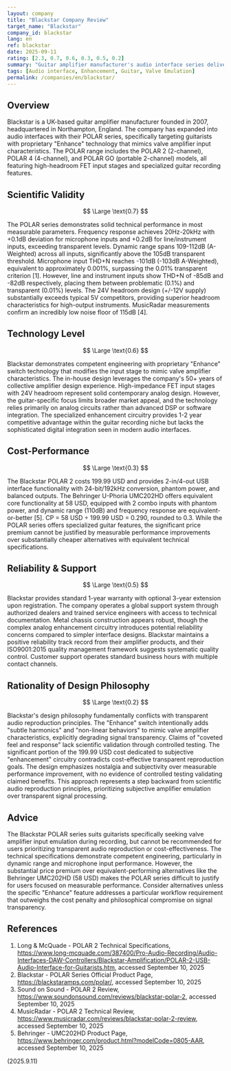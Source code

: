 ```yaml
---
layout: company
title: "Blackstar Company Review"
target_name: "Blackstar"
company_id: blackstar
lang: en
ref: blackstar
date: 2025-09-11
rating: [2.3, 0.7, 0.6, 0.3, 0.5, 0.2]
summary: "Guitar amplifier manufacturer's audio interface series delivers solid technical performance but employs design philosophy contrary to transparent audio reproduction"
tags: [Audio interface, Enhancement, Guitar, Valve Emulation]
permalink: /companies/en/blackstar/
---
```

## Overview

Blackstar is a UK-based guitar amplifier manufacturer founded in 2007, headquartered in Northampton, England. The company has expanded into audio interfaces with their POLAR series, specifically targeting guitarists with proprietary "Enhance" technology that mimics valve amplifier input characteristics. The POLAR range includes the POLAR 2 (2-channel), POLAR 4 (4-channel), and POLAR GO (portable 2-channel) models, all featuring high-headroom FET input stages and specialized guitar recording features.

## Scientific Validity

$$ \Large \text{0.7} $$

The POLAR series demonstrates solid technical performance in most measurable parameters. Frequency response achieves 20Hz-20kHz with +0.1dB deviation for microphone inputs and +0.2dB for line/instrument inputs, exceeding transparent levels. Dynamic range spans 109-112dB (A-Weighted) across all inputs, significantly above the 105dB transparent threshold. Microphone input THD+N reaches -101dB (-103dB A-Weighted), equivalent to approximately 0.001%, surpassing the 0.01% transparent criterion [1]. However, line and instrument inputs show THD+N of -85dB and -82dB respectively, placing them between problematic (0.1%) and transparent (0.01%) levels. The 24V headroom design (+/-12V supply) substantially exceeds typical 5V competitors, providing superior headroom characteristics for high-output instruments. MusicRadar measurements confirm an incredibly low noise floor of 115dB [4].

## Technology Level

$$ \Large \text{0.6} $$

Blackstar demonstrates competent engineering with proprietary "Enhance" switch technology that modifies the input stage to mimic valve amplifier characteristics. The in-house design leverages the company's 50+ years of collective amplifier design experience. High-impedance FET input stages with 24V headroom represent solid contemporary analog design. However, the guitar-specific focus limits broader market appeal, and the technology relies primarily on analog circuits rather than advanced DSP or software integration. The specialized enhancement circuitry provides 1-2 year competitive advantage within the guitar recording niche but lacks the sophisticated digital integration seen in modern audio interfaces.

## Cost-Performance

$$ \Large \text{0.3} $$

The Blackstar POLAR 2 costs 199.99 USD and provides 2-in/4-out USB interface functionality with 24-bit/192kHz conversion, phantom power, and balanced outputs. The Behringer U-Phoria UMC202HD offers equivalent core functionality at 58 USD, equipped with 2 combo inputs with phantom power, and dynamic range (110dB) and frequency response are equivalent-or-better [5]. CP = 58 USD ÷ 199.99 USD = 0.290, rounded to 0.3. While the POLAR series offers specialized guitar features, the significant price premium cannot be justified by measurable performance improvements over substantially cheaper alternatives with equivalent technical specifications.

## Reliability & Support

$$ \Large \text{0.5} $$

Blackstar provides standard 1-year warranty with optional 3-year extension upon registration. The company operates a global support system through authorized dealers and trained service engineers with access to technical documentation. Metal chassis construction appears robust, though the complex analog enhancement circuitry introduces potential reliability concerns compared to simpler interface designs. Blackstar maintains a positive reliability track record from their amplifier products, and their ISO9001:2015 quality management framework suggests systematic quality control. Customer support operates standard business hours with multiple contact channels.

## Rationality of Design Philosophy

$$ \Large \text{0.2} $$

Blackstar's design philosophy fundamentally conflicts with transparent audio reproduction principles. The "Enhance" switch intentionally adds "subtle harmonics" and "non-linear behaviors" to mimic valve amplifier characteristics, explicitly degrading signal transparency. Claims of "coveted feel and response" lack scientific validation through controlled testing. The significant portion of the 199.99 USD cost dedicated to subjective "enhancement" circuitry contradicts cost-effective transparent reproduction goals. The design emphasizes nostalgia and subjectivity over measurable performance improvement, with no evidence of controlled testing validating claimed benefits. This approach represents a step backward from scientific audio reproduction principles, prioritizing subjective amplifier emulation over transparent signal processing.

## Advice

The Blackstar POLAR series suits guitarists specifically seeking valve amplifier input emulation during recording, but cannot be recommended for users prioritizing transparent audio reproduction or cost-effectiveness. The technical specifications demonstrate competent engineering, particularly in dynamic range and microphone input performance. However, the substantial price premium over equivalent-performing alternatives like the Behringer UMC202HD (58 USD) makes the POLAR series difficult to justify for users focused on measurable performance. Consider alternatives unless the specific "Enhance" feature addresses a particular workflow requirement that outweighs the cost penalty and philosophical compromise on signal transparency.

## References

1. Long & McQuade - POLAR 2 Technical Specifications, https://www.long-mcquade.com/387400/Pro-Audio-Recording/Audio-Interfaces-DAW-Controllers/Blackstar-Amplification/POLAR-2-USB-Audio-Interface-for-Guitarists.htm, accessed September 10, 2025
2. Blackstar - POLAR Series Official Product Page, https://blackstaramps.com/polar/, accessed September 10, 2025
3. Sound on Sound - POLAR 2 Review, https://www.soundonsound.com/reviews/blackstar-polar-2, accessed September 10, 2025
4. MusicRadar - POLAR 2 Technical Review, https://www.musicradar.com/reviews/blackstar-polar-2-review, accessed September 10, 2025
5. Behringer - UMC202HD Product Page, https://www.behringer.com/product.html?modelCode=0805-AAR, accessed September 10, 2025

(2025.9.11)